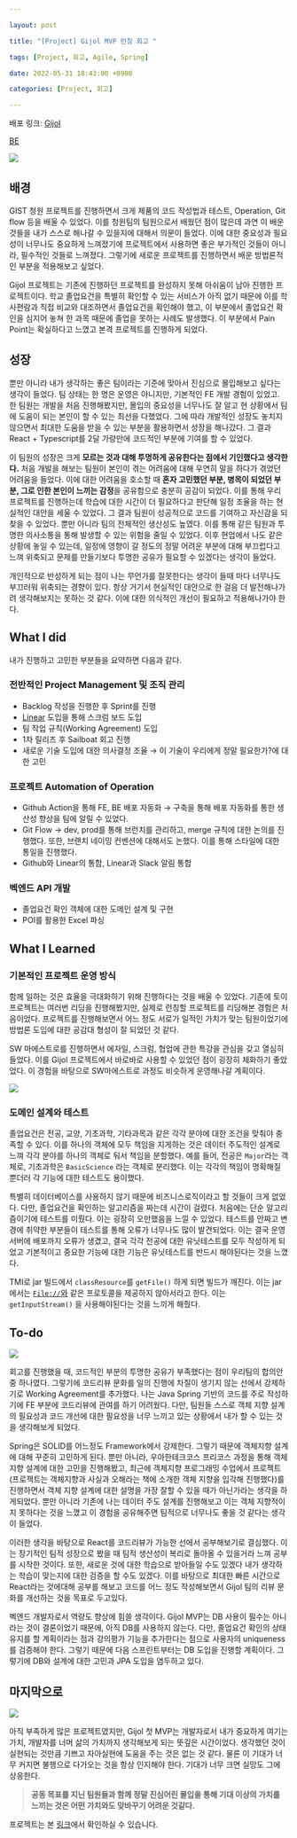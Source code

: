 ```yaml
---

layout: post

title: "[Project] Gijol MVP 런칭 회고 "

tags: [Project, 회고, Agile, Spring]

date: 2022-05-31 18:43:00 +0900

categories: [Project, 회고]

---
```




배포 링크:  [Gijol](https://gijol.im/) 

[BE](https://api.gijol.im/swagger-ui/index.html) 

<img src="https://raw.githubusercontent.com/ChoiEungi/git-blog-image/upload/2022-05-31-18%3A43%3A19.png">



## 배경

GIST 청원 프로젝트를 진행하면서 크게 제품의 코드 작성법과 테스트, Operation, Git flow 등을 배울 수 있었다. 이를 청원팀의 팀원으로서 배웠던 점이 많은데 과연 이 배운 것들을 내가 스스로 해나갈 수 있을지에 대해서 의문이 들었다. 이에 대한 중요성과 필요성이 너무나도 중요하게 느껴졌기에 프로젝트에서 사용하면 좋은 부가적인 것들이 아니라, 필수적인 것들로 느껴졌다. 그렇기에 새로운 프로젝트를 진행하면서 배운 방법론적인 부분을 적용해보고 싶었다.

Gijol 프로젝트는 기존에 진행하던 프로젝트를 완성하지 못해 아쉬움이 남아 진행한 프로젝트이다. 학교 졸업요건을 특별히 확인할 수 있는 서비스가 아직 없기 때문에 이를 학사편람과 직접 비교와 대조하면서 졸업요건을 확인해야 했고, 이 부분에서 졸업요건 확인을 심지어 놓쳐 한 과목 때문에 졸업을 못하는 사례도 발생했다. 이 부분에서 Pain Point는 확실하다고 느꼈고 본격 프로젝트를 진행하게 되었다.



## 성장

뿐만 아니라 내가 생각하는 좋은 팀이라는 기준에 맞아서 진심으로 몰입해보고 싶다는 생각이 들었다. 팀 상태는 한 명은 운영은 아니지만, 기본적인 FE 개발 경험이 있었고. 한 팀원는 개발을 처음 진행해봤지만, 몰입의 중요성을 너무나도 잘 알고 현 상황에서 팀에 도움이 되는 본인이 할 수 있는 최선을 다했었다. 그에 따라 개발적인 성장도 놓치지 않으면서 최대한 도움을 받을 수 있는 부분을 활용하면서 성장을 해나갔다. 그 결과 React + Typescript를 2달 가량만에 코드적인 부분에 기여를 할 수 있었다.

이 팀원의 성장은 크게 **모르는 것과 대해 투명하게 공유한다는 점에서 기인했다고 생각한다.** 처음 개발을 해보는 팀원이 본인이 겪는 어려움에 대해 우연히 말을 하다가 겪었던 어려움을 들었다. 이에 대한 어려움을 호소할 때 **혼자 고민했던 부분, 병목이 되었던 부분, 그로 인한 본인이 느끼는 감정**을 공유함으로 충분히 공감이 되었다. 이를 통해 우리 프로젝트를 진행하는데 학습에 대한 시간이 더 필요하다고 판단해 일정 조율을 하는 현실적인 대안을 세울 수 있었다. 그 결과 팀원이 성공적으로 코드를 기여하고 자신감을 되찾을 수 있었다. 뿐만 아니라 팀의 전체적인 생산성도 높였다. 이를 통해 같은 팀원과 투명한 의사소통을 통해 발생할 수 있는 위험을 줄일 수 있었다. 이후 현업에서 나도 같은 상황에 놓일 수 있는데, 일정에 영향이 갈 정도의 정말 어려운 부분에 대해 부끄럽다고 느껴 위축되고 문제를 만들기보다 투명한 공유가 필요할 수 있겠다는 생각이 들었다.

개인적으로 반성하게 되는 점이 나는 무언가를 잘못한다는 생각이 들때 마다 너무나도 부끄러워 위축되는 경향이 있다. 항상 거기서 현실적인 대안으로 한 걸음 더 발전해나가려 생각해보지는 못하는 것 같다. 이에 대한 의식적인 개선이 필요하고 적용해나가야 한다.



## What I did

내가 진행하고 고민한 부분들을 요약하면 다음과 같다.

### 전반적인 Project Management 및 조직 관리

- Backlog 작성을 진행한 후 Sprint를 진행
- [Linear](https://linear.app/) 도입을 통해 스크럼 보드 도입
- 팀 작업 규칙(Working Agreement) 도입
- 1차 릴리즈 후 Sailboat 회고 진행
- 새로운 기술 도입에 대한 의사결정 조율 → 이 기술이 우리에게 정말 필요한가?에 대한 고민



### 프로젝트 Automation of Operation

- Github Action을 통해 FE, BE 배포 자동화 → 구축을 통해 배포 자동화를 통한 생산성 향상을 팀에 알릴 수 있었다.
- Git Flow → dev, prod를 통해 브런치를 관리하고, merge 규칙에 대한 논의를 진행했다. 또한, 브랜치 네이밍 컨벤션에 대해서도 논했다. 이를 통해 스타일에 대한 통일을 진행했다.
- Github와 Linear의 통합, Linear과 Slack 알림 통합



### 벡엔드 API 개발

- 졸업요건 확인 객체에 대한 도메인 설계 및 구현
- POI를 활용한 Excel 파싱



## What I Learned

### 기본적인 프로젝트 운영 방식

함께 일하는 것은 효율을 극대화하기 위해 진행하다는 것을 배울 수 있었다.  기존에 토이프로젝트는 여러번 리딩을 진행해봤지만, 실제로 런칭할 프로젝트를 리딩해본 경험은 처음이었다. 프로젝트를 진행해보면서 어느 정도 서로가 일적인 가치가 맞는 팀원이었기에 방법론 도입에 대한 공감대 형성이 잘 되었던 것 같다.

SW 마에스트로를 진행하면서 에자일, 스크럼, 협업에 관한 특강을 관심을 갖고 열심히 들었다. 이를 Gijol 프로젝트에서 바로바로 사용할 수 있었던 점이 굉장히 체화하기 좋았었다. 이 경험을 바탕으로 SW마에스트로 과정도 비슷하게 운영해나갈 계획이다.

<img src="https://raw.githubusercontent.com/ChoiEungi/git-blog-image/upload/2022-05-31-18%3A45%3A54.png">



### 도메인 설계와 테스트

졸업요건은 전공, 교양, 기초과학, 기타과목과 같은 각각 분야에 대한 조건을 맞춰야 충족할 수 있다. 이를 하나의 객체에 모두 책임을 지게하는 것은 데이터 주도적인 설계로 느껴 각각 분야를 하나의 객체로 둬서 책임을 분할했다. 예를 들어, 전공은 `Major`라는 객체로, 기초과학은 `BasicScience` 라는 객체로 분리했다. 이는 각각의 책임이 명확해질 뿐더러 각 기능에 대한 테스트도 용이했다.

특별히 데이터베이스를 사용하지 않기 때문에 비즈니스로직이라고 할 것들이 크게 없었다. 다만, 졸업요건을 확인하는 알고리즘을 짜는데 시간이 걸렸다. 처음에는 단순 알고리즘이기에 테스트를 미뤘다. 이는 굉장히 오만했음을 느낄 수 있었다. 테스트를 안짜고 변경에 취약한 부분들이 테스트를 통해 오류가 너무나도 많이 발견되었다. 이는 결국 운영서버에 배포까지 오류가 생겼고, 결국 각각 전공에 대한 유닛테스트를 모두 작성하게 되었고 기본적이고 중요한 기능에 대한 기능은 유닛테스트를 반드시 해야된다는 것을 느꼈다.

TMI로 jar 빌드에서 `classResource`를 `getFile()` 하게 되면 빌드가 깨진다. 이는 jar에서는 [`File://`와](File://와) 같은 프로토콜을 제공하지 않아서라고 한다. 이는 `getInputStream()` 을 사용해야된다는 것을 느끼게 해줬다.



## To-do

<img src="https://raw.githubusercontent.com/ChoiEungi/git-blog-image/upload/2022-05-31-18%3A45%3A10.png">

회고를 진행했을 때, 코드적인 부분의 투명한 공유가 부족했다는 점이 우리팀의 합의안 중 하나였다. 그렇기에 코드리뷰 문화를 일의 진행에 차질이 생기지 않는 선에서 강제하기로 Working Agreement를 추가했다. 나는 Java Spring 기반의 코드를 주로 작성하기에 FE 부분에 코드리뷰에 관여를 하기 어려웠다. 다만, 팀원들 스스로 객체 지향 설계의 필요성과 코드 개선에 대한 필요성을 너무 느끼고 있는 상황에서 내가 할 수 있는 것을 생각해보게 되었다.

Spring은 SOLID를 어느정도 Framework에서 강제한다. 그렇기 때문에 객체지향 설계에 대해 꾸준히 고민하게 된다. 뿐만 아니라, 우아한테크코스 프리코스 과정을 통해 객체지향 설계에 대한 고민을 진행해봤고, 최근에 객체지향 프로그래밍 수업에서 프로젝트(프로젝트는 객체지향과 사실과 오해라는 책에 소개한 객체 지향을 입각해 진행했다)를 진행하면서 객체 지향 설계에 대한 설명을 가장 잘할 수 있을 때가 아닌가라는 생각을 하게되었다. 뿐만 아니라 기존에 나는 데이터 주도 설계를 진행해보고 이는 객체 지향적이지 못하다는 것을 느꼈고 이 경험을 공유해주면 팀적으로 너무나도 좋을 것 같다는 생각이 들었다.

이러한 생각을 바탕으로 React를 코드리뷰가 가능한 선에서 공부해보기로 결심했다. 이는 장기적인 팀적 성장으로 봤을 때 팀적 생산성이 복리로 돌아올 수 있을거라 느껴 공부를 시작한 것이다. 또한, 새로운 것에 대한 학습으로 받아들일 수도 있겠다 내가 생각하는 학습이 맞는지에 대한 검증을 할 수도 있겠다. 이를 바탕으로 최대한 빠른 시간으로 React라는 것에대해 공부를 해보고 코드를 어느 정도 작성해보면서 Gijol 팀의 리뷰 문화를 개선하는 것을 목표로 두고있다.

벡엔드 개발자로서 역량도 향상에 힘쓸 생각이다. Gijol MVP는 DB 사용이 필수는 아니라는 것이 결론이었기 때문에, 아직 DB를 사용하지 않는다. 다만, 졸업요건 확인의 상태 유지를 할 계획이라는 점과 강의평가 기능을 추가한다는 점으로 사용자의 uniqueness를 검증해야 한다. 그렇기 때문에 다음 스프린트부터는 DB 도입을 진행할 계획이다. 그렇기에 DB와 설계에 대한 고민과 JPA 도입을 염두하고 있다.



## 마지막으로

<img src="https://raw.githubusercontent.com/ChoiEungi/git-blog-image/upload/2022-05-31-18%3A49%3A59.png">

아직 부족하게 많은 프로젝트였지만, Gijol 첫 MVP는 개발자로서 내가 중요하게 여기는 가치, 개발자를 너머 삶의 가치까지 생각해보게 되는 뜻깊은 시간이었다. 생각했던 것이 실현되는 것만큼 기쁘고 자아실현에 도움을 주는 것은 없는 것 같다. 물론 이 기대가 너무 커지면 불행으로 다가오는 것을 항상 인지해야 한다. 기대가 너무 크면 실망도 그에 상응한다.



> **공동 목표를 지닌 팀원들과 함께 정말 진심어린 몰입을 통해 기대 이상의 가치를 느끼는 것은 어떤 가치와도 맞바꾸기 어려운 것같다.**





프로젝트는 본 [링크](https://github.com/Gijol)에서 확인하실 수 있습니다.